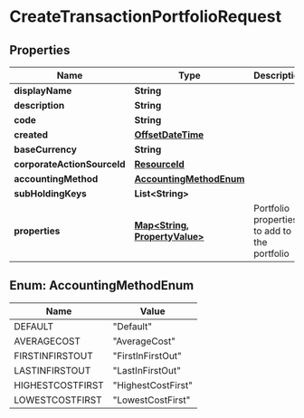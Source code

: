 

# CreateTransactionPortfolioRequest

## Properties

Name | Type | Description | Notes
------------ | ------------- | ------------- | -------------
**displayName** | **String** |  | 
**description** | **String** |  |  [optional]
**code** | **String** |  | 
**created** | [**OffsetDateTime**](OffsetDateTime.md) |  |  [optional]
**baseCurrency** | **String** |  | 
**corporateActionSourceId** | [**ResourceId**](ResourceId.md) |  |  [optional]
**accountingMethod** | [**AccountingMethodEnum**](#AccountingMethodEnum) |  |  [optional]
**subHoldingKeys** | **List&lt;String&gt;** |  |  [optional]
**properties** | [**Map&lt;String, PropertyValue&gt;**](PropertyValue.md) | Portfolio properties to add to the portfolio |  [optional]



## Enum: AccountingMethodEnum

Name | Value
---- | -----
DEFAULT | &quot;Default&quot;
AVERAGECOST | &quot;AverageCost&quot;
FIRSTINFIRSTOUT | &quot;FirstInFirstOut&quot;
LASTINFIRSTOUT | &quot;LastInFirstOut&quot;
HIGHESTCOSTFIRST | &quot;HighestCostFirst&quot;
LOWESTCOSTFIRST | &quot;LowestCostFirst&quot;



